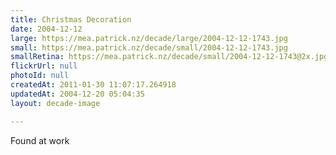 ```yaml
---
title: Christmas Decoration
date: 2004-12-12
large: https://mea.patrick.nz/decade/large/2004-12-12-1743.jpg
small: https://mea.patrick.nz/decade/small/2004-12-12-1743.jpg
smallRetina: https://mea.patrick.nz/decade/small/2004-12-12-1743@2x.jpg
flickrUrl: null
photoId: null
createdAt: 2011-01-30 11:07:17.264918
updatedAt: 2004-12-20 05:04:35
layout: decade-image

---
```

Found at work
